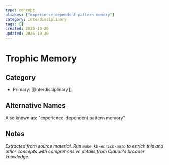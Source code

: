 ```yaml
---
type: concept
aliases: ["experience-dependent pattern memory"]
category: interdisciplinary
tags: []
created: 2025-10-20
updated: 2025-10-20
---
```


# Trophic Memory

## Category

- Primary: [[Interdisciplinary]]

## Alternative Names

Also known as: "experience-dependent pattern memory"

## Notes

*Extracted from source material. Run `make kb-enrich-auto` to enrich this and other concepts with comprehensive details from Claude's broader knowledge.*
